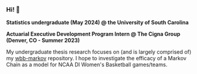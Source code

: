 ### Hi! 👋

**Statistics undergraduate (May 2024) @ the University of South Carolina**

**Actuarial Executive Development Program Intern @ The Cigna Group (Denver, CO - Summer 2023)**                                                                     

My undergraduate thesis research focuses on (and is largely comprised of) my [wbb-markov](https://github.com/harrisoncassel/wbb-markov) repository. I hope to investigate the efficacy of a Markov Chain as a model for NCAA DI Women's Basketball games/teams.
